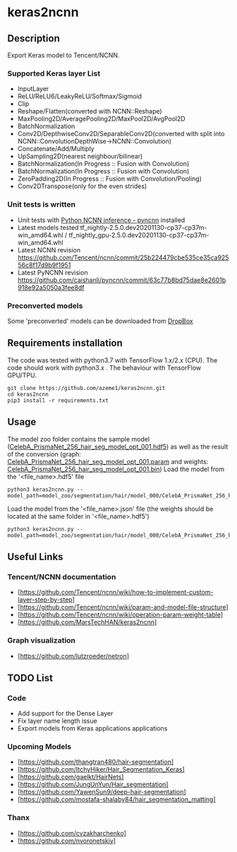 # keras2ncnn
## Description
Export Keras model to Tencent/NCNN.
### Supported Keras layer List
* InputLayer
* ReLU/ReLU6/LeakyReLU/Softmax/Sigmoid
* Clip
* Reshape/Flatten(converted with NCNN::Reshape)
* MaxPooling2D/AveragePooling2D/MaxPool2D/AvgPool2D
* BatchNormalization
* Conv2D/DepthwiseConv2D/SeparableConv2D(converted with split into NCNN::ConvolutionDepthWise->NCNN::Convolution)
* Concatenate/Add/Multiply
* UpSampling2D(nearest neighbour/bilinear)
* BatchNormalization(In Progress :: Fusion with Convolution)
* BatchNormalization(In Progress :: Fusion with Convolution)
* ZeroPadding2D(In Progress :: Fusion with Convolution/Pooling)
* Conv2DTranspose(only for the even strides)

### Unit tests is written  
* Unit tests with  [Python NCNN inference - pyncnn](https://github.com/caishanli/pyncnn) installed 
* Latest models tested tf_nightly-2.5.0.dev20201130-cp37-cp37m-win_amd64.whl / tf_nightly_gpu-2.5.0.dev20201130-cp37-cp37m-win_amd64.whl
* Latest NCNN revision https://github.com/Tencent/ncnn/commit/25b224479cbe535ce35ca92556c8f17d9b9f1951
* Latest PyNCNN revision https://github.com/caishanli/pyncnn/commit/63c77b8bd75dae8e2601b918e92a5050a3fee8df

### Preconverted models
Some 'preconverted' models can be downloaded from 
[DropBox](https://www.dropbox.com/sh/8anok3k3jxjj81i/AADWMLad_V0MKs4ySN2mgPPda?dl=0)

## Requirements installation
The code was tested with python3.7 with TensorFlow 1.x/2.x (CPU). The code should work with python3.x . 
The behaviour with TensorFlow GPU/TPU.
```
git clone https://github.com/azeme1/keras2ncnn.git
cd keras2ncnn
pip3 install -r requirements.txt 
```
## Usage
The model zoo folder contains the sample model 
([CelebA_PrismaNet_256_hair_seg_model_opt_001.hdf5](./model_zoo/segmentation/hair/model_000/CelebA_PrismaNet_256_hair_seg_model_opt_001.hdf5)) 
as well as the result of the conversion 
(graph: [CelebA_PrismaNet_256_hair_seg_model_opt_001.param](./model_zoo/segmentation/hair/model_000/CelebA_PrismaNet_256_hair_seg_model_opt_001.param) and 
weights: [CelebA_PrismaNet_256_hair_seg_model_opt_001.bin](./model_zoo/segmentation/hair/model_000/CelebA_PrismaNet_256_hair_seg_model_opt_001.bin))
Load the model from the '<file_name>.hdf5' file
```
python3 keras2ncnn.py --model_path=model_zoo/segmentation/hair/model_000/CelebA_PrismaNet_256_hair_seg_model_opt_001.hdf5
```
Load the model from the '<file_name>.json' file (the weights should be located at the same folder in '<file_name>.hdf5')
```
python3 keras2ncnn.py --model_path=model_zoo/segmentation/hair/model_000/CelebA_PrismaNet_256_hair_seg_model_opt_001.json
```
## Useful Links
### Tencent/NCNN documentation
* [https://github.com/Tencent/ncnn/wiki/how-to-implement-custom-layer-step-by-step]
* [https://github.com/Tencent/ncnn/wiki/param-and-model-file-structure]
* [https://github.com/Tencent/ncnn/wiki/operation-param-weight-table]
* [https://github.com/MarsTechHAN/keras2ncnn]
### Graph visualization 
* [https://github.com/lutzroeder/netron]

## TODO List
### Code
* Add support for the Dense Layer 
* Fix layer name length issue
* Export models from Keras applications applications
### Upcoming Models 
* [https://github.com/thangtran480/hair-segmentation]
* [https://github.com/ItchyHiker/Hair_Segmentation_Keras]
* [https://github.com/gaelkt/HairNets]
* [https://github.com/JungUnYun/Hair_segmentation]
* [https://github.com/YawenSun9/deep-hair-segmentation]
* [https://github.com/mostafa-shalaby84/hair_segmentation_matting]

### Thanx
* [https://github.com/cvzakharchenko]
* [https://github.com/nvoronetskiy]
